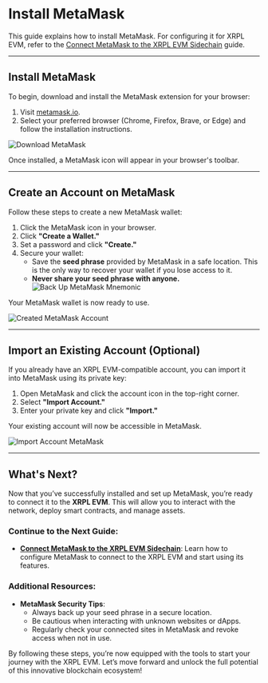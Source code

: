 # Install MetaMask

This guide explains how to install MetaMask. For configuring it for XRPL EVM, refer to the [Connect MetaMask to the XRPL EVM Sidechain](../getting-started/connect-to-the-xrpl-evm.md) guide.

---

## Install MetaMask

To begin, download and install the MetaMask extension for your browser:

1. Visit [metamask.io](https://metamask.io/download/).
2. Select your preferred browser (Chrome, Firefox, Brave, or Edge) and follow the installation instructions.

![Download MetaMask](../images/downloadMetaMask.png)

Once installed, a MetaMask icon will appear in your browser's toolbar.

---

## Create an Account on MetaMask

Follow these steps to create a new MetaMask wallet:

1. Click the MetaMask icon in your browser.
2. Click **"Create a Wallet."**
3. Set a password and click **"Create."**
4. Secure your wallet:
   - Save the **seed phrase** provided by MetaMask in a safe location. This is the only way to recover your wallet if you lose access to it.
   - **Never share your seed phrase with anyone.**
     ![Back Up MetaMask Mnemonic](../images/backupmnemonic.png)

Your MetaMask wallet is now ready to use.

![Created MetaMask Account](../images/createdMetaMask.png)

---

## Import an Existing Account (Optional)

If you already have an XRPL EVM-compatible account, you can import it into MetaMask using its private key:

1. Open MetaMask and click the account icon in the top-right corner.
2. Select **"Import Account."**
3. Enter your private key and click **"Import."**

Your existing account will now be accessible in MetaMask.

![Import Account MetaMask](../images/importaccount.png)

---

## What's Next?

Now that you’ve successfully installed and set up MetaMask, you’re ready to connect it to the **XRPL EVM**. This will allow you to interact with the network, deploy smart contracts, and manage assets.

### Continue to the Next Guide:

- **[Connect MetaMask to the XRPL EVM Sidechain](../getting-started/connect-to-the-xrpl-evm.md)**: Learn how to configure MetaMask to connect to the XRPL EVM and start using its features.

### Additional Resources:

- **MetaMask Security Tips**:
  - Always back up your seed phrase in a secure location.
  - Be cautious when interacting with unknown websites or dApps.
  - Regularly check your connected sites in MetaMask and revoke access when not in use.

By following these steps, you’re now equipped with the tools to start your journey with the XRPL EVM. Let’s move forward and unlock the full potential of this innovative blockchain ecosystem!
